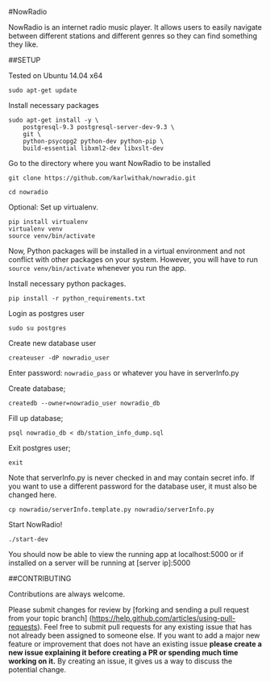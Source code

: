 #NowRadio

NowRadio is an internet radio music player. It allows users to easily navigate between different
stations and different genres so they can find something they like.

##SETUP

Tested on Ubuntu 14.04 x64

`sudo apt-get update`

Install necessary packages

```
sudo apt-get install -y \
    postgresql-9.3 postgresql-server-dev-9.3 \
    git \
    python-psycopg2 python-dev python-pip \
    build-essential libxml2-dev libxslt-dev
```

Go to the directory where you want NowRadio to be installed

`git clone https://github.com/karlwithak/nowradio.git`

`cd nowradio`

Optional: Set up virtualenv.

```
pip install virtualenv
virtualenv venv
source venv/bin/activate
```

Now, Python packages will be installed in a virtual environment and not conflict with other packages on your system. However, you will have to run `source venv/bin/activate` whenever you run the app.

Install necessary python packages.

`pip install -r python_requirements.txt`

Login as postgres user

`sudo su postgres`

Create new database user

`createuser -dP nowradio_user`

Enter password: `nowradio_pass` or whatever you have in serverInfo.py

Create database;

`createdb --owner=nowradio_user nowradio_db`

Fill up database;

`psql nowradio_db < db/station_info_dump.sql`

Exit postgres user;

`exit`

Note that serverInfo.py is never checked in and may contain secret info. If you want to use
a different password for the database user, it must also be changed here.

`cp nowradio/serverInfo.template.py nowradio/serverInfo.py`

Start NowRadio!

`./start-dev`

You should now be able to view the running app at localhost:5000
or if installed on a server will be running at \[server ip\]:5000

##CONTRIBUTING

Contributions are always welcome.

Please submit changes for review by [forking and sending a pull request from your topic branch]
(https://help.github.com/articles/using-pull-requests).
Feel free to submit pull requests for any existing issue that has not already been assigned to
someone else. If you want to add a major new feature or improvement that does not have an existing
issue **please create a new issue explaining it before creating a PR or spending much time working
on it.** By creating an issue, it gives us a way to discuss the potential change.
